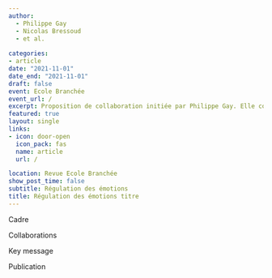 ```yaml
---
author:
  - Philippe Gay
  - Nicolas Bressoud
  - et al.
  
categories:
- article
date: "2021-11-01"
date_end: "2021-11-01"
draft: false
event: Ecole Branchée
event_url: /
excerpt: Proposition de collaboration initiée par Philippe Gay. Elle concerne la régulation des émotions.
featured: true
layout: single
links:
- icon: door-open
  icon_pack: fas
  name: article
  url: /

location: Revue Ecole Branchée
show_post_time: false
subtitle: Régulation des émotions
title: Régulation des émotions titre
---
```


Cadre

Collaborations

Key message

Publication